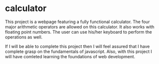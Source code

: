 # calculator
This project is a webpage featuring a fully functional calculator. The four major arithmetic operators are allowed on this calculator. It also works with floating point numbers. The user can use his/her keyboard to perform the operations as well.

If I will be able to complete this project then I will feel assured that I have complete grasp on the fundamentals of javascript. Also, with this project I will have comleted learning the foundations of web development.